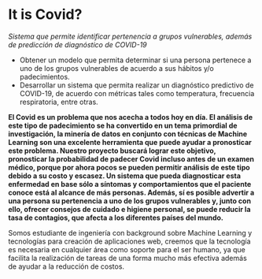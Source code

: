 # It is Covid?

*Sistema que permite identificar pertenencia a grupos vulnerables, además de predicción de diagnóstico de COVID-19*

- Obtener un modelo que permita determinar si una persona pertenece a uno de los grupos vulnerables de acuerdo a sus hábitos y/o padecimientos.
- Desarrollar un sistema que permita realizar un diagnóstico predictivo de COVID-19, de acuerdo con métricas tales como temperatura, frecuencia respiratoria, entre otras.

__El Covid es un problema que nos acecha a todos hoy en día.  El análisis de este tipo de padecimiento se ha convertido en un tema primordial de investigación, la minería de datos en conjunto con técnicas de Machine Learning son una excelente herramienta que puede ayudar a pronosticar este problema. Nuestro proyecto buscará lograr este objetivo, pronosticar la probabilidad de padecer Covid incluso antes de un examen médico, porque por ahora pocos se pueden permitir análisis de este tipo debido a su costo y escasez. Un sistema que pueda diagnosticar esta enfermedad en base sólo a síntomas y comportamientos que el paciente conoce está al alcance de más personas. Además, sí es posible advertir a una persona su pertenencia a uno de los grupos vulnerables y, junto con ello, ofrecer consejos de cuidado e higiene personal, se puede reducir la tasa de contagios, que afecta a los diferentes países del mundo.__

Somos estudiante de ingeniería con background sobre Machine Learning y tecnologías para creación de aplicaciones web, creemos que la tecnología es necesaria en cualquier área como soporte para el ser humano, ya que facilita la realización de tareas de una forma mucho más efectiva además de ayudar a la reducción de costos.
